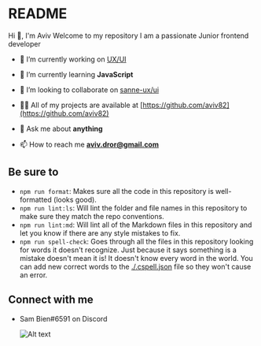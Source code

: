 # README

Hi 👋, I'm Aviv
Welcome to my repository
I am a passionate Junior frontend developer

- 🔭 I’m currently working on [UX/UI](https://aviv82.github.io/aviv.home/)

- 🌱 I’m currently learning **JavaScript**

- 👯 I’m looking to collaborate on [sanne-ux/ui](sannesofie.github.io/sanne-ux-ui/)

- 👨‍💻 All of my projects are available at [https://github.com/aviv82](https://github.com/aviv82)

- 💬 Ask me about **anything**

- 📫 How to reach me **aviv.dror@gmail.com**

## Be sure to

- `npm run format`: Makes sure all the code in this repository is well-formatted
   (looks good).
- `npm run lint:ls`: Will lint the folder and file names in this repository to
   make sure they match the repo conventions.
- `npm run lint:md`: Will lint all of the Markdown files in this repository and
   let you know if there are any style mistakes to fix.
- `npm run spell-check`: Goes through all the files in this repository looking
   for words it doesn't recognize. Just because it says something is a mistake
   doesn't mean it is! It doesn't know every word in the world. You can add new
   correct words to the [./.cspell.json](./.cspell.json) file so they won't cause
   an error.

## Connect with me

- Sam Bien#6591 on Discord

  ![ Alt text](https://github-readme-streak-stats.herokuapp.com/?user=aviv82&)

